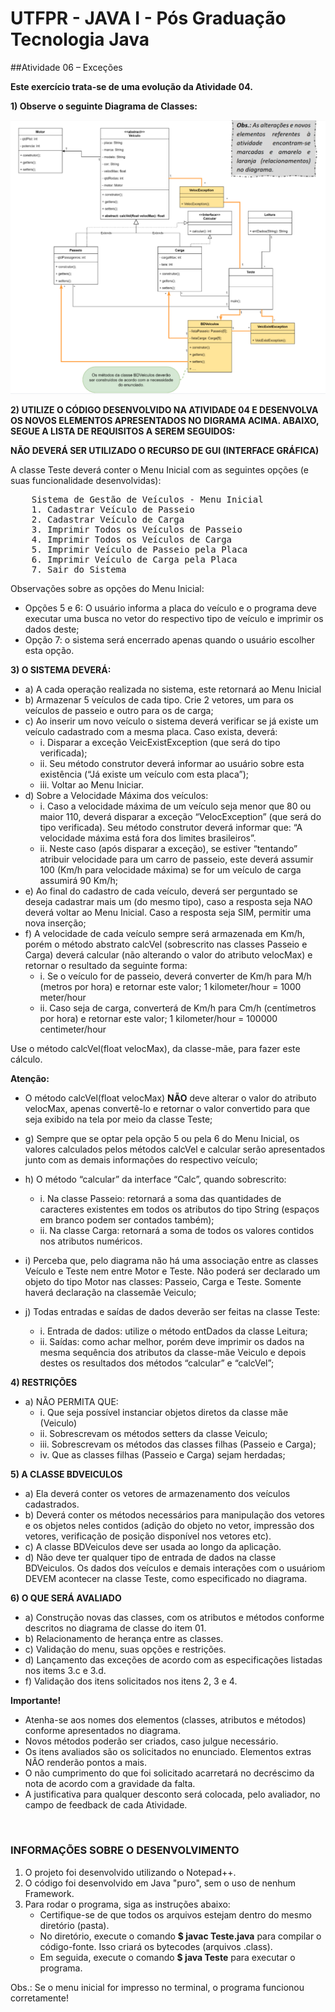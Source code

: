 # UTFPR - JAVA I - Pós Graduação Tecnologia Java</h1>

##Atividade 06 – Exceções</h2>

**Este exercício trata-se de uma evolução da Atividade 04.**

**1) Observe o seguinte Diagrama de Classes:**

![Diagrama de Classes - Atividade 06](/CETEJ31_-_Linguagem_de_Programacao_Java_I_-_JAVA_XXX_(2024_01)/Images/Diagrama_de_Classes_-_Atividade_06.png)

**2) UTILIZE O CÓDIGO DESENVOLVIDO NA ATIVIDADE 04 E DESENVOLVA OS NOVOS ELEMENTOS APRESENTADOS NO DIGRAMA ACIMA. ABAIXO, SEGUE A LISTA DE REQUISITOS A SEREM SEGUIDOS:**

**NÃO DEVERÁ SER UTILIZADO O RECURSO DE GUI (INTERFACE GRÁFICA)**

A classe Teste deverá conter o Menu Inicial com as seguintes opções (e suas funcionalidade desenvolvidas):

<pre>
    Sistema de Gestão de Veículos - Menu Inicial
    1. Cadastrar Veículo de Passeio
    2. Cadastrar Veículo de Carga
    3. Imprimir Todos os Veículos de Passeio
    4. Imprimir Todos os Veículos de Carga
    5. Imprimir Veículo de Passeio pela Placa
    6. Imprimir Veículo de Carga pela Placa
    7. Sair do Sistema
</pre>

Observações sobre as opções do Menu Inicial:
- Opções 5 e 6: O usuário informa a placa do veículo e o programa deve executar uma
busca no vetor do respectivo tipo de veículo e imprimir os dados deste;
- Opção 7: o sistema será encerrado apenas quando o usuário escolher esta opção.

**3) O SISTEMA DEVERÁ:**

- a) A cada operação realizada no sistema, este retornará ao Menu Inicial
- b) Armazenar 5 veículos de cada tipo. Crie 2 vetores, um para os veículos de passeio e outro para os de carga;
- c) Ao inserir um novo veículo o sistema deverá verificar se já existe um veículo cadastrado com a mesma placa. Caso exista, deverá:
	- i. Disparar a exceção VeicExistException (que será do tipo verificada);
    - ii. Seu método construtor deverá informar ao usuário sobre esta existência (“Já existe um veículo com esta placa”);
    - iii. Voltar ao Menu Iniciar.
- d) Sobre a Velocidade Máxima dos veículos:
    - i. Caso a velocidade máxima de um veículo seja menor que 80 ou maior 110, deverá disparar a exceção “VelocException” (que será do tipo verificada). Seu método construtor deverá informar que: “A velocidade máxima está fora dos limites brasileiros”.
	- ii. Neste caso (após disparar a exceção), se estiver “tentando” atribuir velocidade para um carro de passeio, este deverá assumir 100 (Km/h para velocidade máxima) se for um veículo de carga assumirá 90 Km/h;
- e) Ao final do cadastro de cada veículo, deverá ser perguntado se deseja cadastrar mais um (do mesmo tipo), caso a resposta seja NAO deverá voltar ao Menu Inicial. Caso a resposta seja SIM, permitir uma nova inserção;
- f) A velocidade de cada veículo sempre será armazenada em Km/h, porém o método abstrato calcVel (sobrescrito nas classes Passeio e Carga) deverá calcular (não alterando o valor do atributo velocMax) e retornar o resultado da seguinte forma:
	- i. Se o veículo for de passeio, deverá converter de Km/h para M/h (metros por hora) e retornar este valor;
		1 kilometer/hour = 1000 meter/hour
	- ii. Caso seja de carga, converterá de Km/h para Cm/h (centímetros por hora) e retornar este valor;
		1 kilometer/hour = 100000 centimeter/hour
		
Use o método calcVel(float velocMax), da classe-mãe, para fazer este cálculo.

**Atenção:**

-	O método calcVel(float velocMax) **NÃO** deve alterar o valor do atributo velocMax, apenas convertê-lo e retornar o valor convertido para que seja exibido na tela por meio da classe Teste;

- g) Sempre que se optar pela opção 5 ou pela 6 do Menu Inicial, os valores calculados pelos métodos calcVel e calcular serão apresentados junto com as demais informações do respectivo veículo;
- h) O método “calcular” da interface “Calc”, quando sobrescrito:
	- i. Na classe Passeio: retornará a soma das quantidades de caracteres existentes em todos os atributos do tipo String (espaços em branco podem ser contados também);
	- ii. Na classe Carga: retornará a soma de todos os valores contidos nos atributos numéricos.
- i) Perceba que, pelo diagrama não há uma associação entre as classes Veículo e Teste nem entre Motor e Teste. Não poderá ser declarado um objeto do tipo Motor nas classes: Passeio, Carga e Teste. Somente haverá declaração na classemãe Veiculo;
- j) Todas entradas e saídas de dados deverão ser feitas na classe Teste:
	- i. Entrada de dados: utilize o método entDados da classe Leitura;
	- ii. Saídas: como achar melhor, porém deve imprimir os dados na mesma sequência dos atributos da classe-mãe Veiculo e depois destes os resultados dos métodos “calcular” e “calcVel”;

**4) RESTRIÇÕES**

- a) NÃO PERMITA QUE:
	- i. Que seja possível instanciar objetos diretos da classe mãe (Veiculo)
	- ii. Sobrescrevam os métodos setters da classe Veiculo;
	- iii. Sobrescrevam os métodos das classes filhas (Passeio e Carga);
	- iv. Que as classes filhas (Passeio e Carga) sejam herdadas;

**5) A CLASSE BDVEICULOS**

- a) Ela deverá conter os vetores de armazenamento dos veículos cadastrados.
- b) Deverá conter os métodos necessários para manipulação dos vetores e os objetos neles contidos (adição do objeto no vetor, impressão dos vetores, verificação de posição disponível nos vetores etc).
- c) A classe BDVeiculos deve ser usada ao longo da aplicação.
- d) Não deve ter qualquer tipo de entrada de dados na classe BDVeiculos. Os dados dos veículos e demais interações com o usuáriom DEVEM acontecer na classe Teste, como especificado no diagrama.

**6) O QUE SERÁ AVALIADO**

- a) Construção novas das classes, com os atributos e métodos conforme descritos no diagrama de classe do item 01.
- b) Relacionamento de herança entre as classes.
- c) Validação do menu, suas opções e restrições.
- d) Lançamento das exceções de acordo com as especificações listadas nos items 3.c e 3.d.
- f) Validação dos itens solicitados nos itens 2, 3 e 4.

**Importante!**

- Atenha-se aos nomes dos elementos (classes, atributos e métodos) conforme apresentados no diagrama.
- Novos métodos poderão ser criados, caso julgue necessário.
- Os itens avaliados são os solicitados no enunciado. Elementos extras NÃO renderão pontos a mais.
- O não cumprimento do que foi solicitado acarretará no decréscimo da nota de acordo com a gravidade da falta.
- A justificativa para qualquer desconto será colocada, pelo avaliador, no campo de feedback de cada Atividade.

&nbsp;
### INFORMAÇÕES SOBRE O DESENVOLVIMENTO

1. O projeto foi desenvolvido utilizando o Notepad++.
2. O código foi desenvolvido em Java "puro", sem o uso de nenhum Framework.
3. Para rodar o programa, siga as instruções abaixo:
    - Certifique-se de que todos os arquivos estejam dentro do mesmo diretório (pasta).
    - No diretório, execute o comando **$ javac Teste.java** para compilar o código-fonte. Isso criará os bytecodes (arquivos .class).
    - Em seguida, execute o comando **$ java Teste** para executar o programa.

Obs.: Se o menu inicial for impresso no terminal, o programa funcionou corretamente!
